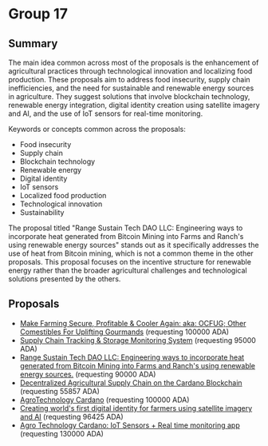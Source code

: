 
# Group 17

## Summary

The main idea common across most of the proposals is the enhancement of agricultural practices through technological innovation and localizing food production. These proposals aim to address food insecurity, supply chain inefficiencies, and the need for sustainable and renewable energy sources in agriculture. They suggest solutions that involve blockchain technology, renewable energy integration, digital identity creation using satellite imagery and AI, and the use of IoT sensors for real-time monitoring.

Keywords or concepts common across the proposals:
- Food insecurity
- Supply chain
- Blockchain technology
- Renewable energy
- Digital identity
- IoT sensors
- Localized food production
- Technological innovation
- Sustainability

The proposal titled "Range Sustain Tech DAO LLC: Engineering ways to incorporate heat generated from Bitcoin Mining into Farms and Ranch's using renewable energy sources" stands out as it specifically addresses the use of heat from Bitcoin mining, which is not a common theme in the other proposals. This proposal focuses on the incentive structure for renewable energy rather than the broader agricultural challenges and technological solutions presented by the others.

## Proposals
* [Make Farming Secure, Profitable & Cooler Again: aka: OCFUG; Other Comestibles For Uplifting Gourmands](https://cardano.ideascale.com/c/idea/113392) (requesting 100000 ADA)
* [Supply Chain Tracking & Storage Monitoring System](https://cardano.ideascale.com/c/idea/113295) (requesting 95000 ADA)
* [Range Sustain Tech DAO LLC: Engineering ways to incorporate heat generated from Bitcoin Mining into Farms and Ranch's using renewable energy sources.](https://cardano.ideascale.com/c/idea/112742) (requesting 90000 ADA)
* [Decentralized Agricultural Supply Chain on the Cardano Blockchain](https://cardano.ideascale.com/c/idea/111246) (requesting 55857 ADA)
* [AgroTechnology Cardano](https://cardano.ideascale.com/c/idea/110398) (requesting 100000 ADA)
* [Creating world's first digital identity for farmers using satellite imagery and AI](https://cardano.ideascale.com/c/idea/114359) (requesting 96425 ADA)
* [Agro Technology Cardano: IoT Sensors + Real time monitoring app](https://cardano.ideascale.com/c/idea/113785) (requesting 130000 ADA)
